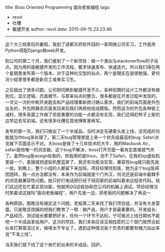 title: Boss Oriented Programming 面向老板编程
tags:
  - revol
  - 吐槽
  - 敏捷开发
author: revol
date: 2015-09-15 23:23:46
---

这个大三结束后的暑假，我到了成都天府软件园的一家网络公司实习，工作是用Python搭配Django做web开发。

到公司的第二个月，我们接到了一个新项目：做一个类似与stackoverflow的子站点。因为用的是敏捷开发的工作流程，要求快速发布、快速迭代，所以我们得在两个星期里发布第一个版本。对于这种社交型的站点，两个星期实在是很勉强，更何况小组里很多都是新员工或者实习生。
<!-- more -->

之后就出了很多问题。公司刚切换到敏捷开发不久，各种前期的设计工作都没有做到位，显示逻辑、页面细节、与原来站点的整合。很多都是在开发过程中发现的，一次又一次的中断开发跑去和产品经理重新商讨确认需求。我们的前端页面是外包出去的，外包把静态页面发回来后我们再把他改成模板。然而这次的外包各种偷工减料，很多表面工作做了但是重要的功能一点都没有实现，我们还得赶鸭子上架的边学边去写前端。还有很多吐槽在其他博客里再写。

发布的那一天，我们只做出了一个半成品。当时决定先硬着头皮上线，没完成的功能就当作bug来处理了。第二天bug管理里提上来一个优先级最高的bug: Safari浏览器下页面显示不对。大boss是做了十几年技术的大牛，用的Macbook Air，safari是他唯一的浏览器。这个bug不解决，boss打开页面一看肯定直接就气炸了。虽然bug是assign给我的，但我用的是linux，测不了Safari。在我的xp虚拟机里装一个，直接就把虚拟机整蓝屏了。我还有功能没实现，兼容性bug就只能先放一放。到晚上，整个小组的人都留下来加班。项目经理找到我，她为这个bug急得团团转。我一点办法都没有，本来作为前端就是个门外汉，何况还是前端中最棘手的浏览器兼容性问题。她只好打电话把已经下班回家的前端叫着来远程改代码。我们这边还在忙着实现功能，他就用QQ远程协助在公司的机器上调试。项目经理当时笑着说这就叫“面向老板编程”，用户先放一边，把老板的问题解决了再说～

各种原因，那晚没有搞定这个问题。老板第二天来找了我们项目组，并没有大发雷霆。只是略显烦躁的吧我们教育了一顿：做产品，用户才是最重要的。开发组长、产品经历、测试组长都要把好关，任何一个环节不达标，宁可推迟上线日期也不能吧一个半成品拿给用户。这次的项目，我们本来应该互相找茬的三个部门居然合起伙来打算蒙混过关，做得太不专业了。遇到这种情况各个负责的都要有魄力站出来说“不准上线”。

当天我们就下线了这个匆忙赶出来的半成品，回炉。
